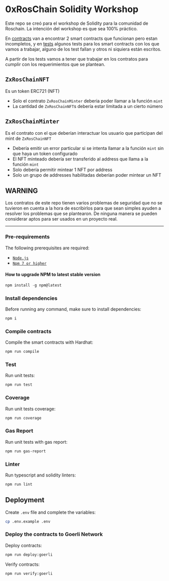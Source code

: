 # 0xRosChain Solidity Workshop

Este repo se creó para el workshop de Solidity para la comunidad de Roschain. La intención del workshop es que sea 100% práctico.

En [contracts](./contracts/) van a encontrar 2 smart contracts que funcionan pero estan incompletos, y en [tests](./test/) algunos tests para los smart contracts con los que vamos a trabajar, alguno de los test fallan y otros ni siquiera están escritos.

A partir de los tests vamos a tener que trabajar en los contratos para cumplir con los requerimientos que se plantean.

## `ZxRosChainNFT`
Es un token ERC721 (NFT)

- Solo el contrato `ZxRosChainMinter` deberia poder llamar a la función `mint`
- La cantidad de `ZxRosChainNFT`s debería estar limitada a un cierto número

## `ZxRosChainMinter`
Es el contrato con el que deberían interactuar los usuario que participan del mint de `ZxRosChainNFT`

- Debería emitir un error particular si se intenta llamar a la función `mint` sin que haya un token configurado
- El NFT minteado debería ser transferido al address que llama a la función `mint`
- Solo debería permitir mintear 1 NFT por address
- Solo un grupo de addresses habilitadas deberían poder mintear un NFT

## WARNING
Los contratos de este repo tienen varios problemas de seguridad que no se tuvieron en cuenta a la hora de escribirlos para que sean simples ayuden a resolver los problemas que se plantearon. De ninguna manera se pueden considerar aptos para ser usados en un proyecto real.

----
### Pre-requirements

The following prerequisites are required:

- [`Node.js`](https://nodejs.org/es/)
- [`Npm 7 or higher`](https://www.npmjs.com//)

#### How to upgrade NPM to latest stable version

```javascript
npm install -g npm@latest
```

### Install dependencies

Before running any command, make sure to install dependencies:

```sh
npm i
```

### Compile contracts

Compile the smart contracts with Hardhat:

```sh
npm run compile
```

### Test

Run unit tests:

```sh
npm run test
```

### Coverage

Run unit tests coverage:

```sh
npm run coverage
```

### Gas Report

Run unit tests with gas report:

```sh
npm run gas-report
```

### Linter

Run typescript and solidity linters:

```sh
npm run lint
```

## Deployment

Create `.env` file and complete the variables:

```sh
cp .env.example .env
```

### Deploy the contracts to Goerli Network

Deploy contracts:
```sh
npm run deploy:goerli
```

Verify contracts:
```sh
npm run verify:goerli
```
